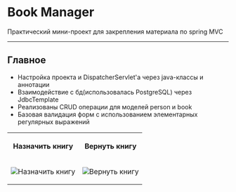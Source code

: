 # Book Manager
Практический мини-проект для закрепления материала по spring MVC

---

## Главное
* Настройка проекта и DispatcherServlet'а через java-классы и аннотации
* Взаимодействие с бд(использовалась PostgreSQL) через JdbcTemplate
* Реализованы CRUD операции для моделей person и book
* Базовая валидация форм с использованием элементарных регулярных выражений

<table>
<tr>
<th align="center">
<p>
Назначить книгу
</p>
</th>
<th align="center">
<p> 
Вернуть книгу
</p>
</th>
</tr>
<tr>
<td>

![Назначить книгу](https://drive.google.com/uc?export=view&id=1Kt5MazXnwDOWf1AaKBu_ZBU3R6EA4YYW)

</td>
<td>

![Вернуть книгу](https://drive.google.com/uc?export=view&id=10mbs6EUnJqAdES_Y7suMdCa1vx8Yq9JA)

</td>
</tr>
<tr>

</tr>
</table>
